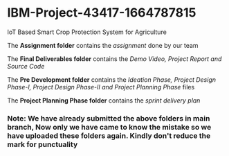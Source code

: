 # IBM-Project-43417-1664787815
IoT Based Smart Crop Protection System for Agriculture

 The **Assignment folder** contains the *assignment* done by our team
 
 
 The **Final Deliverables folder** contains the *Demo Video, Project Report and Source Code* 
 
 
 The **Pre Development folder** contains the *Ideation Phase, Project Design Phase-I, Project Design Phase-II and Project Planning Phase* files
 
 
 The **Project Planning Phase folder** contains the *sprint delivery plan*
 
 ###  Note: We have already submitted the above folders in main branch, Now only we have came to know the mistake so we have uploaded these folders again.  Kindly don't reduce the mark for punctuality
